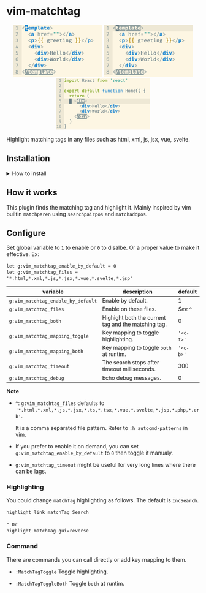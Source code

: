 # vim-matchtag

<p align="center">
<img alt="screenshot" src="https://raw.githubusercontent.com/leafOfTree/leafOfTree.github.io/master/vim_matchtag_single.png" height="135" />
<img alt="screenshot" src="https://raw.githubusercontent.com/leafOfTree/leafOfTree.github.io/master/vim_matchtag_both.png" height="135" />
<img alt="screenshot" src="https://raw.githubusercontent.com/leafOfTree/leafOfTree.github.io/master/vim_matchtag_both_react.png" height="135" />
</p>

Highlight matching tags in any files such as html, xml, js, jsx, vue, svelte.

## Installation

<details>
<summary><a>How to install</a></summary>

- [VundleVim][2]

        Plugin 'leafOfTree/vim-matchtag'

- [vim-pathogen][5]

        cd ~/.vim/bundle && \
        git clone https://github.com/leafOfTree/vim-matchtag --depth 1

- [vim-plug][7]

        Plug 'leafOfTree/vim-matchtag'
        :PlugInstall

- Or manually, clone this plugin to `path/to/this_plugin`, and add it to `rtp` in vimrc

        set rtp+=path/to/this_plugin

<br />
</details>

## How it works

This plugin finds the matching tag and highlight it. Mainly inspired by vim builtin `matchparen` using `searchpairpos` and `matchaddpos`.

## Configure

Set global variable to `1` to enable or `0` to disalbe. Or a proper value to make it effective. Ex:

    let g:vim_matchtag_enable_by_default = 0
    let g:vim_matchtag_files = '*.html,*.xml,*.js,*.jsx,*.vue,*.svelte,*.jsp'

| variable                           | description                                         | default   |
|------------------------------------|-----------------------------------------------------|-----------|
| `g:vim_matchtag_enable_by_default` | Enable by default.                                  | 1         |
| `g:vim_matchtag_files`             | Enable on these files.                              | *See ^*   |
| `g:vim_matchtag_both`              | Highight both the current tag and the matching tag. | 0         |
| `g:vim_matchtag_mapping_toggle`    | Key mapping to toggle highlighting.                 | `'<c-t>'` |
| `g:vim_matchtag_mapping_both`      | Key mapping to toggle `both` at runtim.             | `'<c-b>'` |
| `g:vim_matchtag_timeout`           | The search stops after timeout milliseconds.        | 300       |
| `g:vim_matchtag_debug`             | Echo debug messages.                                | 0         |

**Note**

- ^: `g:vim_matchtag_files` defaults to `'*.html,*.xml,*.js,*.jsx,*.ts,*.tsx,*.vue,*.svelte,*.jsp,*.php,*.erb'`.

    It is a comma separated file pattern. Refer to `:h autocmd-patterns` in vim.

- If you prefer to enable it on demand, you can set `g:vim_matchtag_enable_by_default` to `0` then toggle it manualy.

- `g:vim_matchtag_timeout` might be useful for very long lines where there can be lags.

### Highlighting

You could change `matchTag` highlighting as follows. The default is `IncSearch`.

```vim
highlight link matchTag Search

" Or
highlight matchTag gui=reverse
```

### Command

There are commands you can call directly or add key mapping to them.

- `:MatchTagToggle` Toggle highlighting.

- `:MatchTagToggleBoth` Toggle `both` at runtim.
